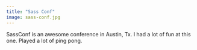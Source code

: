 ```yaml
---
title: "Sass Conf"
image: sass-conf.jpg
---
```


SassConf is an awesome conference in Austin, Tx. I had a lot of fun at this one. Played a lot of ping pong.
